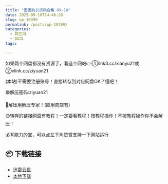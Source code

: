```yaml
---
title: "困困狗长视频合集 09-18"
date: 2025-09-10T14:46:28
slug: wp-10399
permalink: /posts/wp-10399/
categories:
  - 其它📺
  - BG📺
tags:

---
```


如果两个网盘都没有资源了，看这个网站👉①link3.cc/xianyu21或②vlink.cc/ziyuan21

(本站)不需要注册账号！直接转存到对应网盘OK？懂吧！

🟢解压密码:ziyuan21

🔵解压用解压专家！(应用商店有)

🟡转存的链接网盘有教程！一定要看教程！按教程操作！不按教程操作你不会解压！

💰🈶能力的宝，可以点左下角赞赏支持一下网站运行

## 📦 下载链接
- [迅雷云盘](https://blziyuan21.com/pay-download/10399?key=d362de72c2&down_id=0)
- [本地下载](https://blziyuan21.com/pay-download/10399?key=d362de72c2&down_id=1)

